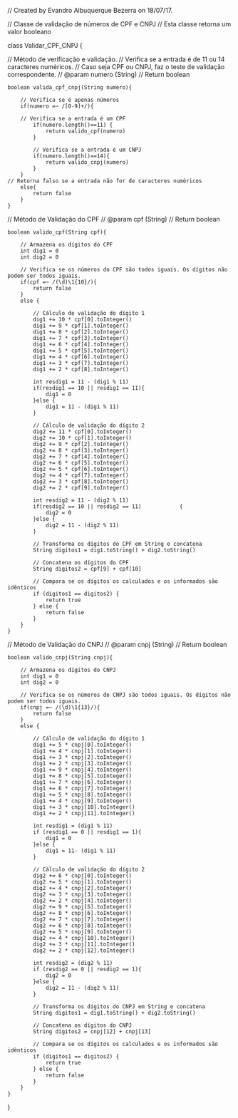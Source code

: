 
// Created by Evandro Albuquerque Bezerra on 18/07/17.



// Classe de validação de números de CPF e CNPJ
// Esta classe retorna um valor booleano

class Validar_CPF_CNPJ {

   
// Método de verificação e validação.
// Verifica se a entrada é de 11 ou 14 caracteres numéricos.
// Caso seja CPF ou CNPJ, faz o teste de validação correspondente.
// @param numero (String)
// Return boolean

    boolean valida_cpf_cnpj(String numero){

        // Verifica se é apenas números 
        if(numero =~ /[0-9]+/){
            
	    // Verifica se a entrada é um CPF
            if(numero.length()==11) {
                return valido_cpf(numero)
            }

            // Verifica se a entrada é um CNPJ
            if(numero.length()==14){
                return valido_cnpj(numero)
            }
        }
	// Retorna falso se a entrada não for de caracteres numéricos
        else{
            return false
        }
    }


// Método de Validação do CPF
// @param cpf (String)
// Return boolean

    boolean valido_cpf(String cpf){

        // Armazena os dígitos do CPF
        int dig1 = 0
        int dig2 = 0

        // Verifica se os números do CPF são todos iguais. Os dígitos não podem ser todos iguais.
        if(cpf =~ /(\d)\1{10}/){
            return false
        }
        else {

            // Cálculo de validação do dígito 1
            dig1 += 10 * cpf[0].toInteger()
            dig1 += 9 * cpf[1].toInteger()
            dig1 += 8 * cpf[2].toInteger()
            dig1 += 7 * cpf[3].toInteger()
            dig1 += 6 * cpf[4].toInteger()
            dig1 += 5 * cpf[5].toInteger()
            dig1 += 4 * cpf[6].toInteger()
            dig1 += 3 * cpf[7].toInteger()
            dig1 += 2 * cpf[8].toInteger()

            int resdig1 = 11 - (dig1 % 11)
            if(resdig1 == 10 || resdig1 == 11){
                dig1 = 0
            }else {
                dig1 = 11 - (dig1 % 11)
            }

            // Cálculo de validação do dígito 2
            dig2 += 11 * cpf[0].toInteger()
            dig2 += 10 * cpf[1].toInteger()
            dig2 += 9 * cpf[2].toInteger()
            dig2 += 8 * cpf[3].toInteger()
            dig2 += 7 * cpf[4].toInteger()
            dig2 += 6 * cpf[5].toInteger()
            dig2 += 5 * cpf[6].toInteger()
            dig2 += 4 * cpf[7].toInteger()
            dig2 += 3 * cpf[8].toInteger()
            dig2 += 2 * cpf[9].toInteger()

            int resdig2 = 11 - (dig2 % 11)
            if(resdig2 == 10 || resdig2 == 11)            {
                dig2 = 0
            }else {
                dig2 = 11 - (dig2 % 11)
            }

            // Transforma os dígitos do CPF em String e concatena
            String digitos1 = dig1.toString() + dig2.toString()

            // Concatena os dígitos do CPF 
            String digitos2 = cpf[9] + cpf[10]

            // Compara se os dígitos os calculados e os informados são idênticos
            if (digitos1 == digitos2) {
                return true
            } else {
                return false
            }
        }
    }

// Método de Validação do CNPJ
// @param cnpj (String)
// Return boolean

    boolean valido_cnpj(String cnpj){

        // Armazena os dígitos do CNPJ
        int dig1 = 0
        int dig2 = 0

        // Verifica se os números do CNPJ são todos iguais. Os dígitos não podem ser todos iguais.
        if(cnpj =~ /(\d)\1{13}/){
            return false
        }
        else {

            // Cálculo de validação do dígito 1
            dig1 += 5 * cnpj[0].toInteger()
            dig1 += 4 * cnpj[1].toInteger()
            dig1 += 3 * cnpj[2].toInteger()
            dig1 += 2 * cnpj[3].toInteger()
            dig1 += 9 * cnpj[4].toInteger()
            dig1 += 8 * cnpj[5].toInteger()
            dig1 += 7 * cnpj[6].toInteger()
            dig1 += 6 * cnpj[7].toInteger()
            dig1 += 5 * cnpj[8].toInteger()
            dig1 += 4 * cnpj[9].toInteger()
            dig1 += 3 * cnpj[10].toInteger()
            dig1 += 2 * cnpj[11].toInteger()

            int resdig1 = (dig1 % 11)
            if (resdig1 == 0 || resdig1 == 1){
                dig1 = 0
            }else {
                dig1 = 11- (dig1 % 11)
            }

            // Cálculo de validação do dígito 2
            dig2 += 6 * cnpj[0].toInteger()
            dig2 += 5 * cnpj[1].toInteger()
            dig2 += 4 * cnpj[2].toInteger()
            dig2 += 3 * cnpj[3].toInteger()
            dig2 += 2 * cnpj[4].toInteger()
            dig2 += 9 * cnpj[5].toInteger()
            dig2 += 8 * cnpj[6].toInteger()
            dig2 += 7 * cnpj[7].toInteger()
            dig2 += 6 * cnpj[8].toInteger()
            dig2 += 5 * cnpj[9].toInteger()
            dig2 += 4 * cnpj[10].toInteger()
            dig2 += 3 * cnpj[11].toInteger()
            dig2 += 2 * cnpj[12].toInteger()

            int resdig2 = (dig2 % 11)
            if (resdig2 == 0 || resdig2 == 1){
                dig2 = 0
            }else {
                dig2 = 11 - (dig2 % 11)
            }

            // Transforma os dígitos do CNPJ em String e concatena
            String digitos1 = dig1.toString() + dig2.toString()

            // Concatena os dígitos do CNPJ
            String digitos2 = cnpj[12] + cnpj[13]

            // Compara se os dígitos os calculados e os informados são idênticos
            if (digitos1 == digitos2) {
                return true
            } else {
                return false
            }
        }
    }
}

